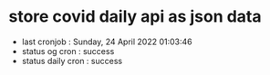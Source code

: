 # store covid daily api as json data

- last cronjob : Sunday, 24 April 2022 01:03:46
- status og cron : success
- status daily cron : success
      
      
